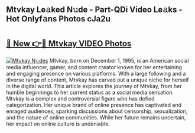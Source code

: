 ## Mtvkay Le𝚊ked N𝚞de - Part-QDi Video Le𝚊ks - Hot Onlyf𝚊ns Photos cJa2u

# <h2><a href="http://ab51912.deff.icu/?id=Mtvkay">🔗 New 👉🔴 Mtvkay VIDEO Photos</a></h2>

[![Mtvkay N𝚞des](https://i.imgur.com/rIISA9y.gif)](http://ab51912.deff.icu/?id=Mtvkay)
Mtvkay, born on December 1, 1995, is an American social media influencer, gamer, and content creator known for her entertaining and engaging presence on various platforms. With a large following and a diverse range of content, Mtvkay has carved out a unique niche for herself in the digital world. This article explores the journey of Mtvkay, from her humble beginnings to her current status as a social media sensation. Mtvkay is a complex and controversial figure who has defied categorization. Her unique brand of online presence has captivated and enraged audiences, sparking discussions about censorship, sexualization, and the nature of online communities. While her future remains uncertain, her impact on online culture is undeniable.
